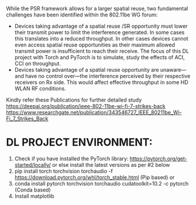 
While the PSR framework allows for a larger spatial reuse, two fundamental challenges have been identified within the 802.11be  WG  forum:

* Devices taking advantage of a spatial reuse /SR opportunity must lower their transmit power to limit the interference generated. In some cases  this translates into a reduced throughput. In other cases  devices cannot even access spatial reuse opportunities as their maximum allowed transmit power is insufficient to reach their receive.  The  focus of this  DL  project  with  Torch and  PyTorch  is  to  simulate, study the effects of  ACI, CCI  on throughput.
* Devices taking advantage of a spatial reuse opportunity are unaware—and have no control over—the interference perceived by their respective receivers  on Rx  side. This  would affect  effective  throughput  in some  HD  WLAN  RF  conditions.

Kindly  refer  these  Publications for further  detailed  study   https://deepai.org/publication/ieee-802-11be-wi-fi-7-strikes-back
https://www.researchgate.net/publication/343546727_IEEE_80211be_Wi-Fi_7_Strikes_Back


DL PROJECT  ENVIRONMENT:
========================
1) Check if  you  have  installed the PyTorch library: https://pytorch.org/get-started/locally/   or  else  install  the latest versions as per  #2 below
2) pip install torch torchvision torchaudio -f https://download.pytorch.org/whl/torch_stable.html  (Pip based) or  
3) conda install pytorch torchvision torchaudio cudatoolkit=10.2 -c pytorch  (Conda based)
4) Install matplotlib
